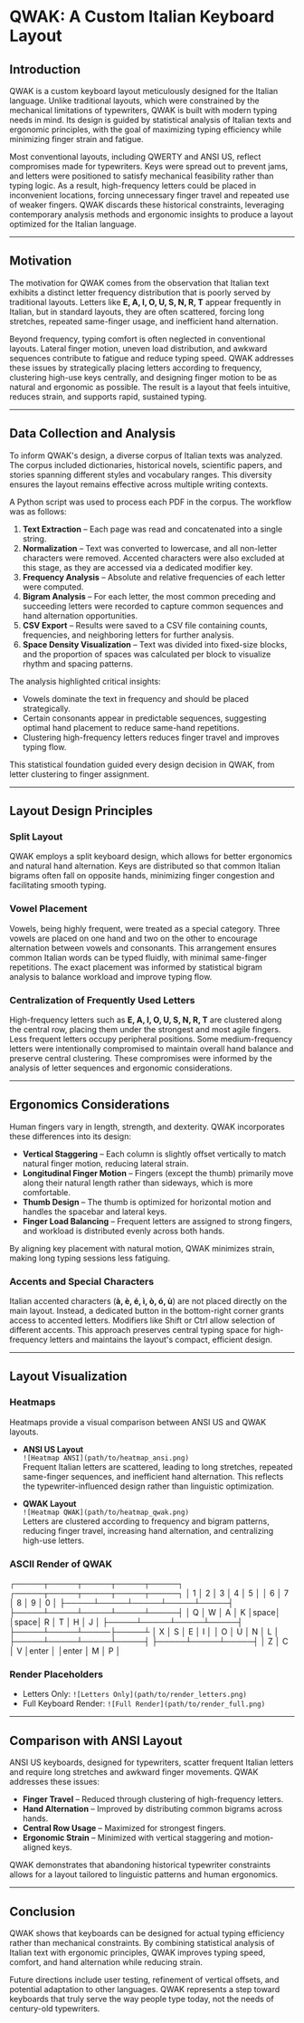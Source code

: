 # QWAK: A Custom Italian Keyboard Layout

## Introduction
QWAK is a custom keyboard layout meticulously designed for the Italian language. Unlike traditional layouts, which were constrained by the mechanical limitations of typewriters, QWAK is built with modern typing needs in mind. Its design is guided by statistical analysis of Italian texts and ergonomic principles, with the goal of maximizing typing efficiency while minimizing finger strain and fatigue.

Most conventional layouts, including QWERTY and ANSI US, reflect compromises made for typewriters. Keys were spread out to prevent jams, and letters were positioned to satisfy mechanical feasibility rather than typing logic. As a result, high-frequency letters could be placed in inconvenient locations, forcing unnecessary finger travel and repeated use of weaker fingers. QWAK discards these historical constraints, leveraging contemporary analysis methods and ergonomic insights to produce a layout optimized for the Italian language.

---

## Motivation
The motivation for QWAK comes from the observation that Italian text exhibits a distinct letter frequency distribution that is poorly served by traditional layouts. Letters like **E, A, I, O, U, S, N, R, T** appear frequently in Italian, but in standard layouts, they are often scattered, forcing long stretches, repeated same-finger usage, and inefficient hand alternation.

Beyond frequency, typing comfort is often neglected in conventional layouts. Lateral finger motion, uneven load distribution, and awkward sequences contribute to fatigue and reduce typing speed. QWAK addresses these issues by strategically placing letters according to frequency, clustering high-use keys centrally, and designing finger motion to be as natural and ergonomic as possible. The result is a layout that feels intuitive, reduces strain, and supports rapid, sustained typing.

---

## Data Collection and Analysis
To inform QWAK's design, a diverse corpus of Italian texts was analyzed. The corpus included dictionaries, historical novels, scientific papers, and stories spanning different styles and vocabulary ranges. This diversity ensures the layout remains effective across multiple writing contexts.

A Python script was used to process each PDF in the corpus. The workflow was as follows:

1. **Text Extraction** – Each page was read and concatenated into a single string.  
2. **Normalization** – Text was converted to lowercase, and all non-letter characters were removed. Accented characters were also excluded at this stage, as they are accessed via a dedicated modifier key.  
3. **Frequency Analysis** – Absolute and relative frequencies of each letter were computed.  
4. **Bigram Analysis** – For each letter, the most common preceding and succeeding letters were recorded to capture common sequences and hand alternation opportunities.  
5. **CSV Export** – Results were saved to a CSV file containing counts, frequencies, and neighboring letters for further analysis.  
6. **Space Density Visualization** – Text was divided into fixed-size blocks, and the proportion of spaces was calculated per block to visualize rhythm and spacing patterns.

The analysis highlighted critical insights:

- Vowels dominate the text in frequency and should be placed strategically.  
- Certain consonants appear in predictable sequences, suggesting optimal hand placement to reduce same-hand repetitions.  
- Clustering high-frequency letters reduces finger travel and improves typing flow.  

This statistical foundation guided every design decision in QWAK, from letter clustering to finger assignment.

---

## Layout Design Principles
### Split Layout
QWAK employs a split keyboard design, which allows for better ergonomics and natural hand alternation. Keys are distributed so that common Italian bigrams often fall on opposite hands, minimizing finger congestion and facilitating smooth typing.

### Vowel Placement
Vowels, being highly frequent, were treated as a special category. Three vowels are placed on one hand and two on the other to encourage alternation between vowels and consonants. This arrangement ensures common Italian words can be typed fluidly, with minimal same-finger repetitions. The exact placement was informed by statistical bigram analysis to balance workload and improve typing flow.

### Centralization of Frequently Used Letters
High-frequency letters such as **E, A, I, O, U, S, N, R, T** are clustered along the central row, placing them under the strongest and most agile fingers. Less frequent letters occupy peripheral positions. Some medium-frequency letters were intentionally compromised to maintain overall hand balance and preserve central clustering. These compromises were informed by the analysis of letter sequences and ergonomic considerations.

---

## Ergonomics Considerations
Human fingers vary in length, strength, and dexterity. QWAK incorporates these differences into its design:

- **Vertical Staggering** – Each column is slightly offset vertically to match natural finger motion, reducing lateral strain.  
- **Longitudinal Finger Motion** – Fingers (except the thumb) primarily move along their natural length rather than sideways, which is more comfortable.  
- **Thumb Design** – The thumb is optimized for horizontal motion and handles the spacebar and lateral keys.  
- **Finger Load Balancing** – Frequent letters are assigned to strong fingers, and workload is distributed evenly across both hands.  

By aligning key placement with natural motion, QWAK minimizes strain, making long typing sessions less fatiguing.

### Accents and Special Characters
Italian accented characters (**à, è, é, ì, ò, ó, ù**) are not placed directly on the main layout. Instead, a dedicated button in the bottom-right corner grants access to accented letters. Modifiers like Shift or Ctrl allow selection of different accents. This approach preserves central typing space for high-frequency letters and maintains the layout's compact, efficient design.

---

## Layout Visualization
### Heatmaps
Heatmaps provide a visual comparison between ANSI US and QWAK layouts.

- **ANSI US Layout**  
  `![Heatmap ANSI](path/to/heatmap_ansi.png)`  
  Frequent Italian letters are scattered, leading to long stretches, repeated same-finger sequences, and inefficient hand alternation. This reflects the typewriter-influenced design rather than linguistic optimization.

- **QWAK Layout**  
  `![Heatmap QWAK](path/to/heatmap_qwak.png)`  
  Letters are clustered according to frequency and bigram patterns, reducing finger travel, increasing hand alternation, and centralizing high-use letters.

### ASCII Render of QWAK
┌─────┬─────┬─────┬─────┬─────┐ ┌─────┬─────┬─────┬─────┬─────┐
│ 1   │  2  │  3  │  4  │  5  │ │  6  │  7  │  8  │  9  │  0  │
├─────┴─────┴─────┴─────┴─────┤ ├─────┴─────┴─────┴─────┴─────┤
│  Q  │  W  │  A  │  K  │space│ │space│  R  │  T  │  H  │  J  │
├─────┴─────┴─────┴─────┤             ├─────┴─────┴─────├─────┴
│  X  │  S  │  E  │  I  │             │  O  │  U  │  N  │  L  │
├─────┴─────┴─────┴─────┤             ├─────┴─────┴─────┤
│ Z   │  C  │  V  │enter      │ │enter      │  M  │  P  │



### Render Placeholders
- Letters Only: `![Letters Only](path/to/render_letters.png)`  
- Full Keyboard Render: `![Full Render](path/to/render_full.png)`  

---

## Comparison with ANSI Layout
ANSI US keyboards, designed for typewriters, scatter frequent Italian letters and require long stretches and awkward finger movements. QWAK addresses these issues:

- **Finger Travel** – Reduced through clustering of high-frequency letters.  
- **Hand Alternation** – Improved by distributing common bigrams across hands.  
- **Central Row Usage** – Maximized for strongest fingers.  
- **Ergonomic Strain** – Minimized with vertical staggering and motion-aligned keys.

QWAK demonstrates that abandoning historical typewriter constraints allows for a layout tailored to linguistic patterns and human ergonomics.

---

## Conclusion
QWAK shows that keyboards can be designed for actual typing efficiency rather than mechanical constraints. By combining statistical analysis of Italian text with ergonomic principles, QWAK improves typing speed, comfort, and hand alternation while reducing strain.

Future directions include user testing, refinement of vertical offsets, and potential adaptation to other languages. QWAK represents a step toward keyboards that truly serve the way people type today, not the needs of century-old typewriters.

